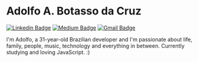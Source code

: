 # Adolfo A. Botasso da Cruz

[![Linkedin Badge](https://img.shields.io/badge/-LinkedIn-blue?style=flat-square&logo=Linkedin&logoColor=white&link=https://www.linkedin.com/in/adolfoabcruz/)](https://www.linkedin.com/in/adolfoabcruz/)
[![Medium Badge](https://img.shields.io/badge/-Medium-000?style=flat-square&logo=Medium&logoColor=white&&link=https://medium.com/@rwtrecs)](https://medium.com/@rwtrecs)
[![Gmail Badge](https://img.shields.io/badge/-Gmail-c14438?style=flat-square&logo=Gmail&logoColor=white&link=mailto:adolfo@rewrite.com.br)](mailto:adolfo@rewrite.com)

I'm Adolfo, a 31-year-old Brazilian developer and I'm passionate about life, family, people, music, technology and everything in between. Currently studying and loving JavaScript. :)
